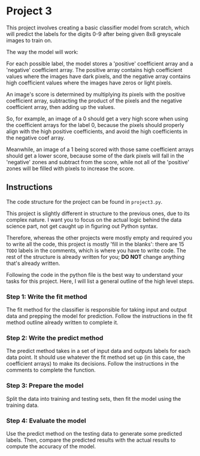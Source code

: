 # Project 3

This project involves creating a basic classifier model from scratch, which will predict the labels for the digits 0-9 after being given 8x8 greyscale images to train on.

The way the model will work:

For each possible label, the model stores a 'positive' coefficient array and a 'negative' coefficient array. The positive array contains high coefficient values where the images have dark pixels, and the negative array contains high coefficient values where the images have zeros or light pixels.

An image's score is determined by multiplying its pixels with the positive coefficient array, subtracting the product of the pixels and the negative coefficient array, then adding up the values.

So, for example, an image of a 0 should get a very high score when using the coefficient arrays for the label 0, because the pixels should properly align with the high positive coefficients, and avoid the high coefficients in the negative coef array.

Meanwhile, an image of a  1 being scored with those same coefficient arrays should get a lower score, because some of the dark pixels will fall in the 'negative' zones and subtract from the score, while not all of the 'positive' zones will be filled with pixels to increase the score.

## Instructions

The code structure for the project can be found in `project3.py`.

This project is slightly different in structure to the previous ones, due to its complex nature. I want you to focus on the actual logic behind the data science part, not get caught up in figuring out Python syntax.

Therefore, whereas the other projects were mostly empty and required you to write all the code, this project is mostly 'fill in the blanks': there are 15 `TODO` labels in the comments, which is where you have to write code. The rest of the structure is already written for you; **DO NOT** change anything that's already written.

Following the code in the python file is the best way to understand your tasks for this project. Here, I will list a general outline of the high level steps.

### Step 1: Write the fit method

The fit method for the classifier is responsible for taking input and output data and prepping the model for prediction. Follow the instructions in the fit method outline already written to complete it.

### Step 2: Write the predict method

The predict method takes in a set of input data and outputs labels for each data point. It should use whatever the fit method set up (in this case, the coefficient arrays) to make its decisions. Follow the instructions in the comments to complete the function.

### Step 3: Prepare the model

Split the data into training and testing sets, then fit the model using the training data.

### Step 4: Evaluate the model

Use the predict method on the testing data to generate some predicted labels. Then, compare the predicted results with the actual results to compute the accuracy of the model.